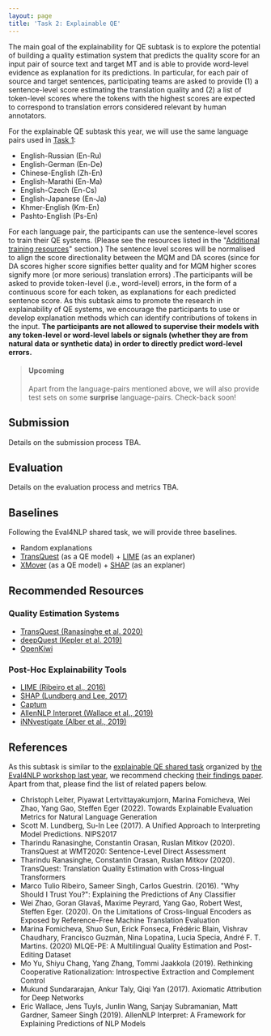 ```yaml
---
layout: page
title: 'Task 2: Explainable QE'
---
```



The main goal of the explainability for QE subtask is to explore the potential of building a quality estimation system that predicts the quality score for an input pair of source text and target MT and is able to provide word-level evidence as explanation for its predictions. In particular, for each pair of source and target sentences, participating teams are asked to provide (1) a sentence-level score estimating the translation quality and (2) a list of token-level scores where the tokens with the highest scores are expected to correspond to translation errors considered relevant by human annotators. 

For the explainable QE subtask this year, we will use the same language pairs used in [Task 1](../subtasks/task1.md):

 - English-Russian (En-Ru)
 - English-German (En-De)
 - Chinese-English (Zh-En)
 - English-Marathi (En-Ma)
 - English-Czech (En-Cs)
 - English-Japanese (En-Ja)
 - Khmer-English (Km-En)
 - Pashto-English (Ps-En)

For each language pair, the participants can use the sentence-level scores to train their QE systems. (Please see the resources listed in the "[Additional training resources](../subtasks/resources.md)" section.) The sentence level scores will be normalised to align the score directionality between the MQM and DA scores (since for DA scores higher score signifies better quality and for MQM higher scores signify more (or more serious) translation errors) .The participants will be asked to provide token-level (i.e., word-level) errors, in the form of a continuous score for each token, as explanations for each predicted sentence score. As this subtask aims to promote the research in explainability of QE systems, we encourage the participants to use or develop explanation methods which can identify contributions of tokens in the input. **The participants are not allowed to supervise their models with any token-level or word-level labels or signals (whether they are from natural data or synthetic data) in order to directly predict word-level errors.** 


> #### **Upcoming**
> Apart from the language-pairs mentioned above, we will also provide test sets on some **surprise** language-pairs.  Check-back soon!


## Submission

Details on the submission process TBA.


## Evaluation

Details on the evaluation process and metrics TBA.


## Baselines

Following the Eval4NLP shared task, we will provide three baselines.
- Random explanations
- [TransQuest](https://aclanthology.org/2020.wmt-1.122.pdf) (as a QE model) + [LIME](https://www.kdd.org/kdd2016/papers/files/rfp0573-ribeiroA.pdf) (as an explaner)
- [XMover](https://aclanthology.org/2020.acl-main.151.pdf) (as a QE model) + [SHAP](https://proceedings.neurips.cc/paper/2017/hash/8a20a8621978632d76c43dfd28b67767-Abstract.html) (as an explaner)


## Recommended Resources

### Quality Estimation Systems
- [TransQuest (Ranasinghe et al. 2020)](https://github.com/TharinduDR/TransQuest)
- [deepQuest (Kepler et al. 2019)](https://github.com/sheffieldnlp/deepQuest)
- [OpenKiwi](https://github.com/Unbabel/OpenKiwi)

### Post-Hoc Explainability Tools
- [LIME (Ribeiro et al., 2016)](https://github.com/marcotcr/lime)
- [SHAP (Lundberg and Lee, 2017)](https://github.com/slundberg/shap)
- [Captum](https://captum.ai/)
- [AllenNLP Interpret (Wallace et al., 2019)](https://allennlp.org/interpret)
- [iNNvestigate (Alber et al., 2019)](https://github.com/albermax/innvestigate)


## References

As this subtask is similar to the [explainable QE shared task](https://eval4nlp.github.io/2021/sharedtask.html) organized by [the Eval4NLP workshop last year](https://eval4nlp.github.io/2021/index.html), we recommend checking [their findings paper](https://aclanthology.org/2021.eval4nlp-1.17/). Apart from that, please find the list of related papers below.

- Christoph Leiter, Piyawat Lertvittayakumjorn, Marina Fomicheva, Wei Zhao, Yang Gao, Steffen Eger (2022). Towards Explainable Evaluation Metrics for Natural Language Generation
- Scott M. Lundberg, Su-In Lee (2017). A Unified Approach to Interpreting Model Predictions. NIPS2017
- Tharindu Ranasinghe, Constantin Orasan, Ruslan Mitkov (2020). TransQuest at WMT2020: Sentence-Level Direct Assessment
- Tharindu Ranasinghe, Constantin Orasan, Ruslan Mitkov (2020). TransQuest: Translation Quality Estimation with Cross-lingual Transformers
- Marco Tulio Ribeiro, Sameer Singh, Carlos Guestrin. (2016). "Why Should I Trust You?": Explaining the Predictions of Any Classifier
- Wei Zhao, Goran Glavaš, Maxime Peyrard, Yang Gao, Robert West, Steffen Eger. (2020). On the Limitations of Cross-lingual Encoders as Exposed by Reference-Free Machine Translation Evaluation
- Marina Fomicheva, Shuo Sun, Erick Fonseca, Frédéric Blain, Vishrav Chaudhary, Francisco Guzmán, Nina Lopatina, Lucia Specia, André F. T. Martins. (2020) MLQE-PE: A Multilingual Quality Estimation and Post-Editing Dataset
- Mo Yu, Shiyu Chang, Yang Zhang, Tommi Jaakkola (2019). Rethinking Cooperative Rationalization: Introspective Extraction and Complement Control
- Mukund Sundararajan, Ankur Taly, Qiqi Yan (2017). Axiomatic Attribution for Deep Networks
- Eric Wallace, Jens Tuyls, Junlin Wang, Sanjay Subramanian, Matt Gardner, Sameer Singh (2019). AllenNLP Interpret: A Framework for Explaining Predictions of NLP Models
